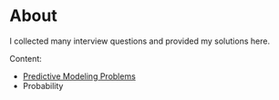 # About

I collected many interview questions and provided my solutions here.

Content:

* [Predictive Modeling Problems](https://weiqing1990.gitbook.io/data-scientist-interview-questions/)
* Probability 




